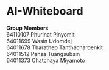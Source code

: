 # AI-Whiteboard
**Group Members**<br>
64110107 Phurinat Pinyomit<br>
64011699 Wasin Udomdej<br>
64011678 Tharathep Tanthacharoenkit<br>
64011512 Pansa Tuangsubsin<br>
64011373 Chatchaya Miyamoto<br>

